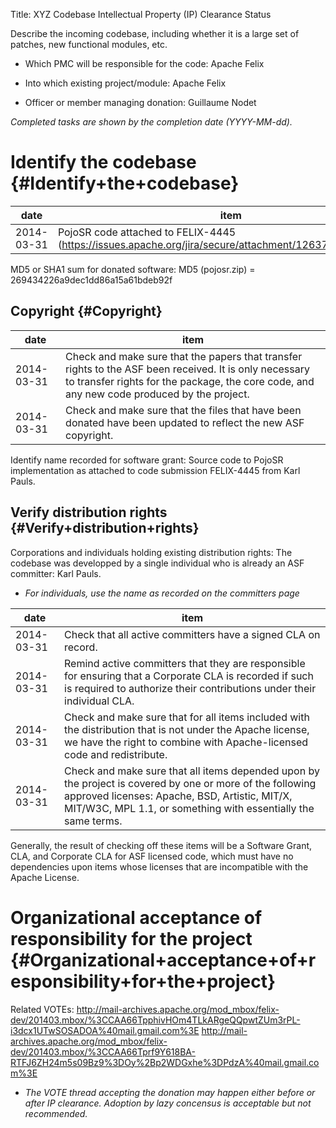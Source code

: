Title: XYZ Codebase Intellectual Property (IP) Clearance Status


Describe the incoming codebase, including whether it is a large set of patches, new functional modules, etc.



- Which PMC will be responsible for the code: Apache Felix


- Into which existing project/module: Apache Felix


- Officer or member managing donation: Guillaume Nodet

 _Completed tasks are shown by the completion date (YYYY-MM-dd)._ 


# Identify the codebase {#Identify+the+codebase}

| date | item |
|------|------|
| 2014-03-31 | PojoSR code attached to FELIX-4445 (https://issues.apache.org/jira/secure/attachment/12637851/pojosr.zip). |

MD5 or SHA1 sum for donated software: MD5 (pojosr.zip) = 269434226a9dec1dd86a15a61bdeb92f


## Copyright {#Copyright}

| date | item |
|------|------|
| 2014-03-31 | Check and make sure that the papers that transfer rights to the ASF been received. It is only necessary to transfer rights for the package, the core code, and any new code produced by the project. |
| 2014-03-31 | Check and make sure that the files that have been donated have been updated to reflect the new ASF copyright. |

Identify name recorded for software grant: Source code to PojoSR implementation as attached to code submission FELIX-4445 from Karl Pauls.


## Verify distribution rights {#Verify+distribution+rights}

Corporations and individuals holding existing distribution rights: The codebase was developped by a single individual who is already an ASF committer: Karl Pauls.



-  _For individuals, use the name as recorded on the committers page_ 

| date | item |
|------|------|
| 2014-03-31 | Check that all active committers have a signed CLA on record. |
| 2014-03-31 | Remind active committers that they are responsible for ensuring that a Corporate CLA is recorded if such is required to authorize their contributions under their individual CLA. |
| 2014-03-31 | Check and make sure that for all items included with the distribution that is not under the Apache license, we have the right to combine with Apache-licensed code and redistribute. |
| 2014-03-31 | Check and make sure that all items depended upon by the project is covered by one or more of the following approved licenses: Apache, BSD, Artistic, MIT/X, MIT/W3C, MPL 1.1, or something with essentially the same terms. |

Generally, the result of checking off these items will be a Software Grant, CLA, and Corporate CLA for ASF licensed code, which must have no dependencies upon items whose licenses that are incompatible with the Apache License.


# Organizational acceptance of responsibility for the project {#Organizational+acceptance+of+responsibility+for+the+project}

Related VOTEs: http://mail-archives.apache.org/mod_mbox/felix-dev/201403.mbox/%3CCAA66TpphivHOm4TLkARgeQQpwtZUm3rPL-i3dcx1UTwSOSADOA%40mail.gmail.com%3E http://mail-archives.apache.org/mod_mbox/felix-dev/201403.mbox/%3CCAA66Tprf9Y618BA-RTFJ6ZH24m5s09Bz9%3DOy%2Bp2WDGxhe%3DPdzA%40mail.gmail.com%3E



-  _The VOTE thread accepting the donation may happen either before or after IP clearance. Adoption by lazy concensus is acceptable but not recommended._ 
